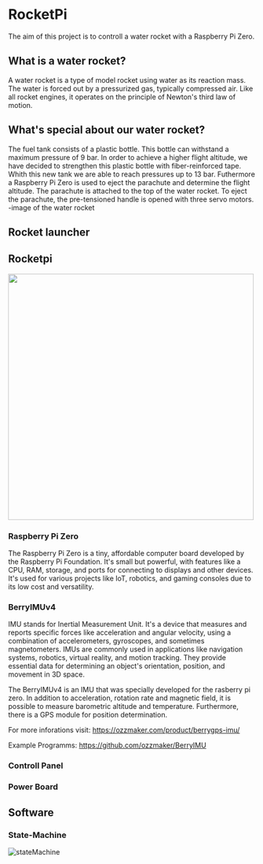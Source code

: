 # RocketPi
The aim of this project is to controll a water rocket with a Raspberry Pi Zero.

## What is a water rocket?
A water rocket is a type of model rocket using water as its reaction mass.
The water is forced out by a pressurized gas, typically compressed air. Like all rocket engines, it operates on the principle of Newton's third law of motion.

## What's special about our water rocket?
The fuel tank consists of a plastic bottle. This bottle can withstand a maximum pressure of 9 bar.
In order to achieve a higher flight altitude, we have decided to strengthen this plastic bottle with fiber-reinforced tape.
Whith this new tank we are able to reach pressures up to 13 bar.
Futhermore a Raspberry Pi Zero is used to eject the parachute and determine the flight altitude.
The parachute is attached to the top of the water rocket. To eject the parachute, the pre-tensioned handle is opened with three servo motors.
-image of the water rocket

## Rocket launcher

## Rocketpi
<img src="https://github.com/MartinFeichtinger/rocketpi/assets/110301453/470a3fbe-7be8-42d9-b14c-0852b10e2277" width="500">

### Raspberry Pi Zero
The Raspberry Pi Zero is a tiny, affordable computer board developed by the Raspberry Pi Foundation. It's small but powerful, with features like a CPU, RAM, storage, and ports for connecting to displays and other devices. It's used for various projects like IoT, robotics, and gaming consoles due to its low cost and versatility.

### BerryIMUv4
IMU stands for Inertial Measurement Unit. It's a device that measures and reports specific forces like acceleration and angular velocity, using a combination of accelerometers, gyroscopes, and sometimes magnetometers. IMUs are commonly used in applications like navigation systems, robotics, virtual reality, and motion tracking. They provide essential data for determining an object's orientation, position, and movement in 3D space.

The BerryIMUv4 is an IMU that was specially developed for the rasberry pi zero. In addition to acceleration, rotation rate and magnetic field, it is possible to measure barometric altitude and temperature. Furthermore, there is a GPS module for position determination.

For more inforations visit: https://ozzmaker.com/product/berrygps-imu/

Example Programms: https://github.com/ozzmaker/BerryIMU

### Controll Panel

### Power Board

## Software
### State-Machine
![stateMachine](https://github.com/MartinFeichtinger/rocketpi/assets/110301453/8d6aa8fb-2883-4f97-b338-c49b9545b5ed)

